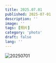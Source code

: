 ```yaml
---
title: 2025.07.01
published: 2025-07-01
description: ''
image: ''
tags: [照片]
category: 'photo'
draft: false 
lang: ''
---
```


![20250701](./images/IMG_20250701.png)